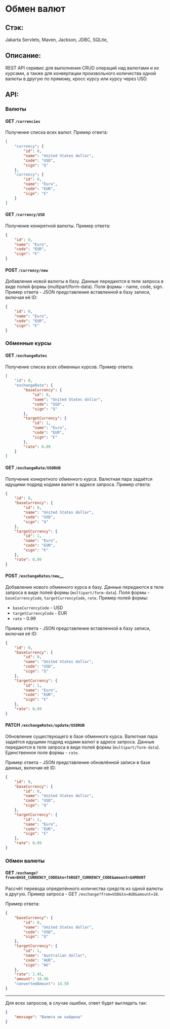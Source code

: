 # Обмен валют

## __Стэк__:
Jakarta Servlets, Maven, Jackson, JDBC, SQLite,

## __Описание:__

REST API серивис для выполнения CRUD операций над валютами и их курсами,
а также для конвертации произвольного количества одной валюты в другую по прямому,
кросс курсу или курсу через USD.

## __API:__

### __Валюты__

#### __GET `/currencies`__

Получение списка всех валют. Пример ответа:

```json
[
    "currency": {
        "id": 0,
        "name": "United States dollar",
        "code": "USD",
        "sign": "$"
    },   
    "currency": {
        "id": 0,
        "name": "Euro",
        "code": "EUR",
        "sign": "€"
    }
]
```

#### __GET `/currency/USD`__

Получение конкретной валюты. Пример ответа:


```json
{
    "id": 0,
    "name": "Euro",
    "code": "EUR",
    "sign": "€"
}
```

#### __POST `/currency/new`__

Добавление новой валюты в базу. Данные передаются в теле запроса
в виде полей формы (multipart/form-data).
Поля формы - name, code, sign. 
Пример ответа - JSON представление вставленной в базу записи, включая её ID:

```json
{
    "id": 0,
    "name": "Euro",
    "code": "EUR",
    "sign": "€"
}
```

### Обменные курсы

#### __GET `/exchangeRates`__

Получение списка всех обменных курсов. Пример ответа:

```json
[
    "id": 0,
    "exchangeRate": {
        "baseCurrency": {
            "id": 0,
            "name": "United States dollar",
            "code": "USD",
            "sign": "$"
        },
        "targetCurrency": {
            "id": 1,
            "name": "Euro",
            "code": "EUR",
            "sign": "€"
        },
        "rate": 0.99
    }
]
```

#### __GET `/exchangeRate/USDRUB`__

Получение конкретного обменного курса. Валютная пара задаётся идущими подряд кодами валют в адресе запроса. Пример ответа:

```json
{
    "id": 0,
    "baseCurrency": {
        "id": 0,
        "name": "United States dollar",
        "code": "USD",
        "sign": "$"
    },
    "targetCurrency": {
        "id": 1,
        "name": "Euro",
        "code": "EUR",
        "sign": "€"
    },
    "rate": 0.99
}
```

#### __POST__ `/exchangeRates/new`__

Добавление нового обменного курса в базу. Данные передаются в теле запроса в виде полей формы (`multipart/form-data`). Поля формы - `baseCurrencyCode`, `targetCurrencyCode`, `rate`. Пример полей формы:
    
* `baseCurrencyCode` - USD
* `targetCurrencyCode` - EUR
* `rate` - 0.99

Пример ответа - JSON представление вставленной в базу записи, включая её ID:

```json
{
    "id": 0,
    "baseCurrency": {
        "id": 0,
        "name": "United States dollar",
        "code": "USD",
        "sign": "$"
    },
    "targetCurrency": {
        "id": 1,
        "name": "Euro",
        "code": "EUR",
        "sign": "€"
    },
    "rate": 0.99
}
```

#### __PATCH `/exchangeRates/update/USDRUB`__

Обновление существующего в базе обменного курса. Валютная пара задаётся идущими подряд кодами валют в адресе запроса. Данные передаются в теле запроса в виде полей формы (`multipart/form-data`). Единственное поле формы - `rate`.

Пример ответа - JSON представление обновлённой записи в базе данных, включая её ID:

```json
{
    "id": 0,
    "baseCurrency": {
        "id": 0,
        "name": "United States dollar",
        "code": "USD",
        "sign": "$"
    },
    "targetCurrency": {
        "id": 1,
        "name": "Euro",
        "code": "EUR",
        "sign": "€"
    },
    "rate": 0.99
}
```

### Обмен валюты

#### __GET `/exchange?from=BASE_CURRENCY_CODE&to=TARGET_CURRENCY_CODE&amount=$AMOUNT`__

Рассчёт перевода определённого количества средств из одной валюты в другую. Пример запроса - GET `/exchange?from=USD&to=AUD&amount=10`.

Пример ответа:

```json
{
    "baseCurrency": {
        "id": 0,
        "name": "United States dollar",
        "code": "USD",
        "sign": "$"
    },
    "targetCurrency": {
        "id": 1,
        "name": "Australian dollar",
        "code": "AUD",
        "sign": "A€"
    },
    "rate": 1.45,
    "amount": 10.00
    "convertedAmount": 14.50
}
```

---

Для всех запросов, в случае ошибки, ответ будет выглядеть так:

```json
{
    "message": "Валюта не найдена"
}
```
